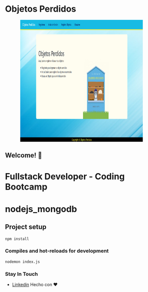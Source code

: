 <h1>Objetos Perdidos</h1>
  <p align="center">
    <img src="/myFolder/principal.png" width="80%" height="400px" title="hover text">
  </p>

## Welcome! 👋
# Fullstack Developer - Coding Bootcamp

# nodejs_mongodb

## Project setup
```
npm install
```

### Compiles and hot-reloads for development
```
nodemon index.js
```

<h3>Stay In Touch</h3>

- [Linkedin](https://www.linkedin.com/in/anny-karolina-sanchez-rodriguez/)
Hecho con ❤️ 
